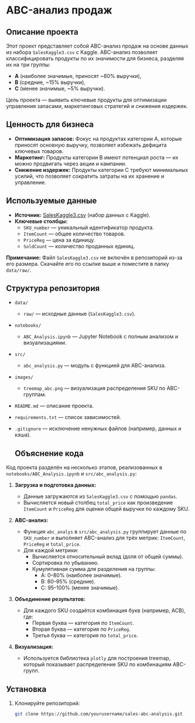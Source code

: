 # ABC-анализ продаж

## Описание проекта
Этот проект представляет собой ABC-анализ продаж на основе данных из набора `SalesKaggle3.csv` с Kaggle. ABC-анализ позволяет классифицировать продукты по их значимости для бизнеса, разделяя их на три группы:  
- **A** (наиболее значимые, приносят ~80% выручки),  
- **B** (средние, ~15% выручки),  
- **C** (менее значимые, ~5% выручки).  

Цель проекта — выявить ключевые продукты для оптимизации управления запасами, маркетинговых стратегий и снижения издержек.

## Ценность для бизнеса
- **Оптимизация запасов:** Фокус на продуктах категории A, которые приносят основную выручку, позволяет избежать дефицита ключевых товаров.
- **Маркетинг:** Продукты категории B имеют потенциал роста — их можно продвигать через акции и кампании.
- **Снижение издержек:** Продукты категории C требуют минимальных усилий, что позволяет сократить затраты на их хранение и управление.

## Используемые данные
- **Источник:** [SalesKaggle3.csv](https://www.kaggle.com/datasets/kyanyoga/sample-sales-data) (набор данных с Kaggle).  
- **Ключевые столбцы:**  
  - `SKU_number` — уникальный идентификатор продукта.  
  - `ItemCount` — общее количество товаров.  
  - `PriceReg` — цена за единицу.  
  - `SoldCount` — количество проданных единиц.  

**Примечание:** Файл `SalesKaggle3.csv` не включён в репозиторий из-за его размера. Скачайте его по ссылке выше и поместите в папку `data/raw/`.

## Структура репозитория
- `data/`  
  - `raw/` — исходные данные (`SalesKaggle3.csv`).  
- `notebooks/`  
  - `ABC_Analysis.ipynb` — Jupyter Notebook с полным анализом и визуализациями.  
- `src/`  
  - `abc_analysis.py` — модуль с функцией для ABC-анализа.  
- `images/`  
  - `treemap_abc.png` — визуализация распределения SKU по ABC-группам.  
- `README.md` — описание проекта.  
- `requirements.txt` — список зависимостей.  
- `.gitignore` — исключение ненужных файлов (например, данных и кэша).

  ## Объяснение кода
Код проекта разделён на несколько этапов, реализованных в `notebooks/ABC_Analysis.ipynb` и `src/abc_analysis.py`:

1. **Загрузка и подготовка данных:**  
   - Данные загружаются из `SalesKaggle3.csv` с помощью `pandas`.  
   - Вычисляется новый столбец `total_price` как произведение `ItemCount` и `PriceReg` для оценки общей выручки по каждому SKU.  

2. **ABC-анализ:**  
   - Функция `abc_analys` в `src/abc_analysis.py` группирует данные по `SKU_number` и выполняет ABC-анализ для трёх метрик: `ItemCount`, `PriceReg` и `total_price`.  
   - Для каждой метрики:  
     - Вычисляется относительный вклад (доля от общей суммы).  
     - Сортировка по убыванию.  
     - Кумулятивная сумма для разделения на группы:  
       - A: 0–80% (наиболее значимые).  
       - B: 80–95% (средние).  
       - C: 95–100% (менее значимые).  

3. **Объединение результатов:**  
   - Для каждого SKU создаётся комбинация букв (например, ACB), где:  
     - Первая буква — категория по `ItemCount`.  
     - Вторая буква — категория по `PriceReg`.  
     - Третья буква — категория по `total_price`.  

4. **Визуализация:**  
   - Используется библиотека `plotly` для построения treemap, который показывает распределение SKU по комбинациям ABC-групп.

## Установка
1. Клонируйте репозиторий:
   ```bash
   git clone https://github.com/yourusername/sales-abc-analysis.git
